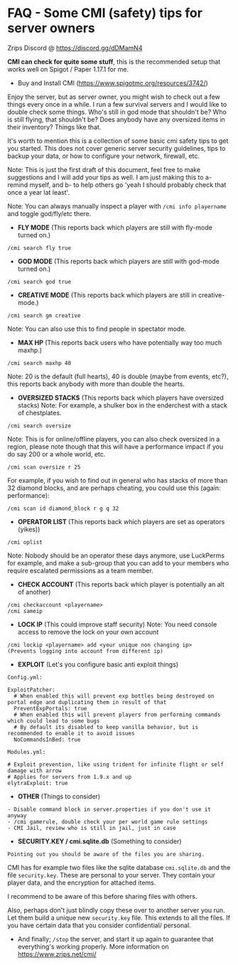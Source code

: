 # FAQ - Some CMI (safety) tips for server owners

Zrips Discord @ https://discord.gg/dDMamN4

**CMI can check for quite some stuff**, this is the recommended setup that works well on Spigot / Paper 1.17.1 for me. 

- Buy and Install CMI (<https://www.spigotmc.org/resources/3742/>)

Enjoy the server, but as server owner, you might wish to check out a few things every once in a while. I run a few survival servers and I would like to double check some things. Who's still in god mode that shouldn't be? Who is still flying, that shouldn't be? Does anybody have any oversized items in their inventory? Things like that. 

It's worth to mention this is a collection of some basic cmi safety tips to get you started. This does not cover generic server security guidelines, tips to backup your data, or how to configure your network, firewall, etc. 

Note: This is just the first draft of this document, feel free to make suggestions and I will add your tips as well. I am just making this to a- remind myself, and b- to help others go 'yeah I should probably check that once a year lat least'.

Note: You can always manually inspect a player with `/cmi info playername` and toggle god/fly/etc there.

- **FLY MODE** (This reports back which players are still with fly-mode turned on.)
```
/cmi search fly true
```

- **GOD MODE** (This reports back which players are still with god-mode turned on.)
```
/cmi search god true
```

- **CREATIVE MODE** (This reports back which players are still in creative-mode.)
```
/cmi search gm creative
```
Note: You can also use this to find people in spectator mode.

- **MAX HP** (This reports back users who have potentially way too much maxhp.)

```
/cmi search maxhp 40
```
Note: 20 is the default (full hearts), 40 is double (maybe from events, etc?), this reports back anybody with more than double the hearts.

- **OVERSIZED STACKS** (This reports back which players have oversized stacks)
Note: For example, a shulker box in the enderchest with a stack of chestplates.
```
/cmi search oversize
```
Note: This is for online/offline players, you can also check oversized in a region, please note though that this will have a performance impact if you do say 200 or a whole world, etc.
```
/cmi scan oversize r 25
```
For example, if you wish to find out in general who has stacks of more than 32 diamond blocks, and are perhaps cheating, you could use this (again: performance):
```
/cmi scan id diamond_block r g q 32
```

- **OPERATOR LIST** (This reports back which players are set as operators (yikes))
```
/cmi oplist
```
Note: Nobody should be an operator these days anymore, use LuckPerms for example, and make a sub-group that you can add to your members who require escalated permissions as a team member.

- **CHECK ACCOUNT** (This reports back which player is potentially an alt of another)
```
/cmi checkaccount <playername>
/cmi sameip
```

- **LOCK IP** (This could improve staff security)
Note: You need console access to remove the lock on your own account
```
/cmi lockip <playername> add <your unique non changing ip>
(Prevents logging into account from different ip)
```

- **EXPLOIT** (Let's you configure basic anti exploit things)
```
Config.yml:

ExploitPatcher:
  # When enabled this will prevent exp bottles being destroyed on portal edge and duplicating them in result of that
  PreventExpPortals: true
  # When enabled this will prevent players from performing commands which could lead to some bugs
  # By default its disabled to keep vanilla behavior, but is recommended to enable it to avoid issues
  NoCommandsInBed: true

Modules.yml:

# Exploit prevention, like using trident for infinite flight or self damage with arrow
# Applies for servers from 1.9.x and up
elytraExploit: true
```

- **OTHER** (Things to consider)
```
- Disable command block in server.properties if you don't use it anyway
- /cmi gamerule, double check your per world game rule settings
- CMI Jail, review who is still in jail, just in case
```

- **SECURITY.KEY / cmi.sqlite.db** (Something to consider)

`Pointing out you should be aware of the files you are sharing.`

CMI has for example two files like the sqlite database `cmi.sqlite.db` and the file `security.key`. These are personal to your server. They contain your player data, and the encryption for attached items. 

I recommend to be aware of this before sharing files with others. 

Also, perhaps don't just blindly copy these over to another server you run. Let them build a unique new `security.key` file. This extends to all the files. If you have certain data that you consider confidential/ personal.


- And finally; `/stop` the server, and start it up again to guarantee that everything's working properly. More information on <https://www.zrips.net/cmi/>
